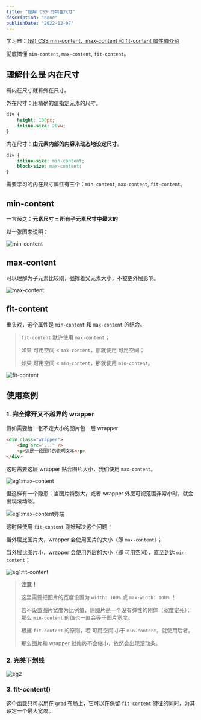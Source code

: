 ```yaml
---
title: "理解 CSS 的内在尺寸"
description: "none"
publishDate: "2022-12-07"
---
```


学习自：[(译) CSS min-content、max-content 和 fit-content 属性值介绍](https://juejin.cn/post/6844904065692909576)

彻底搞懂 `min-content`, `max-content`, `fit-content`。

<!-- more -->

## 理解什么是 **内在尺寸**

有内在尺寸就有外在尺寸。

外在尺寸：用精确的值指定元素的尺寸。

```css
div {
	height: 100px;
	inline-size: 20vw;
}
```

内在尺寸：**由元素内部的内容来动态地设定尺寸**。

```css
div {
	inline-size: min-content;
	block-size: max-content;
}
```

需要学习的内在尺寸属性有三个：`min-content`, `max-content`, `fit-content`。

## min-content

一言蔽之：**元素尺寸 = 所有子元素尺寸中最大的**

以一张图来说明：

![min-content](https://s2.loli.net/2022/12/08/dMHXlDspyf1OmW8.jpg)

## max-content

可以理解为子元素比较刚，强撑着父元素大小，不被更外层影响。

![max-content](https://s2.loli.net/2022/12/08/xWsTVEK8QrOplN6.jpg)

## fit-content

重头戏，这个属性是 `min-content` 和 `max-content` 的结合。

> `fit-content` 默许使用 `max-content`；
>
> 如果 可用空间 < `max-content`，那就使用 可用空间；
>
> 如果 可用空间 < `min-content`，那就使用 `min-content`。

![fit-content](https://s2.loli.net/2022/12/08/gewxOvzMuaXkV9c.gif)

## 使用案例

### 1. 完全撑开又不越界的 wrapper

假如需要给一张不定大小的图片包一层 wrapper

```html
<div class="wrapper">
	<img src="..." />
	<p>这是一段图片的说明文本</p>
</div>
```

这时需要这层 wrapper 贴合图片大小，我们使用 `max-content`。

![eg1:max-content](https://s2.loli.net/2022/12/08/uTaOY2eIWio4yKG.jpg)

但这样有一个隐患：当图片特别大，或者 wrapper 外层可视范围非常小时，就会出现滚动条。

![eg1:max-content弊端](https://s2.loli.net/2022/12/08/Y72SHWaZRMuwQf5.jpg)

这时候使用 `fit-content` 刚好解决这个问题！

当外层比图片大，wrapper 会使用图片的大小（即 `max-content`）；

当外层比图片小，wrapper 会使用外层的大小（即 可用空间），直至到达 `min-content`；

![eg1:fit-content](https://s2.loli.net/2022/12/08/vrR9Wuc7COBeDzs.jpg)

> **注意！**
>
> 这里需要把图片的宽度设置为 `width: 100%` 或 `max-width: 100%` ！
>
> 若不设置图片宽度为比例值，则图片是一个没有弹性的刚体（宽度定死），那么 `min-content` 的值也一直会等于图片宽度。
>
> 根据 `fit-content` 的原则，若 可用空间 小于 `min-content`，就使用后者。
>
> 那么图片和 wrapper 就始终不会缩小，依然会出现滚动条。

### 2. 完美下划线

![eg2](https://s2.loli.net/2022/12/08/Je4jxOdHcfqgbB9.jpg)

### 3. fit-content()

这个函数只可以用在 `grad` 布局上，它可以在保留 `fit-content` 特征的同时，为其设定一个最大宽度。
